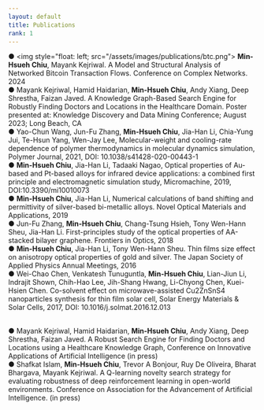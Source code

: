 ```yaml
---
layout: default
title: Publications
rank: 1
---
```

●	<img style="float: left; src="/assets/images/publications/btc.png">
**Min-Hsueh Chiu**, Mayank Kejriwal. A Model and Structural Analysis of Networked Bitcoin Transaction Flows. Conference on Complex Networks. 2024<br>
●	Mayank Kejriwal, Hamid Haidarian, **Min-Hsueh Chiu**, Andy Xiang, Deep Shrestha, Faizan Javed. A Knowledge Graph-Based Search Engine for Robustly Finding Doctors and Locations in the Healthcare Domain. Poster presented at: Knowledge Discovery and Data Mining Conference; August 2023; Long Beach, CA<br>
●	Yao-Chun Wang, Jun-Fu Zhang, **Min-Hsueh Chiu**, Jia-Han Li, Chia-Yung Jui, Te-Hsun Yang, Wen-Jay Lee, Molecular-weight and cooling-rate dependence of polymer thermodynamics in molecular dynamics simulation, Polymer Journal, 2021, DOI: 10.1038/s41428-020-00443-1<br>
●	**Min-Hsueh Chiu**, Jia-Han Li, Tadaaki Nagao, Optical properties of Au-based and Pt-based alloys for infrared device applications: a combined first principle and electromagnetic simulation study, Micromachine, 2019, DOI:10.3390/mi10010073<br>
●	**Min-Hsueh Chiu**, Jia-Han Li, Numerical calculations of band shifting and permittivity of silver-based bi-metallic alloys. Novel Optical Materials and Applications, 2019<br>
●	Jun-Fu Zhang, **Min-Hsueh Chiu**, Chang-Tsung Hsieh, Tony Wen-Hann Sheu, Jia-Han Li. First-principles study of the optical properties of AA-stacked bilayer graphene. Frontiers in Optics, 2018<br>
●	**Min-Hsueh Chiu**, Jia-Han Li, Tony Wen-Hann Sheu. Thin films size effect on anisotropy optical properties of gold and silver. The Japan Society of Applied Physics Annual Meetings, 2016<br>
●	Wei-Chao Chen, Venkatesh Tunuguntla, **Min-Hsueh Chiu**, Lian-Jiun Li, Indrajit Shown, Chih-Hao Lee, Jih-Shang Hwang, Li-Chyong Chen, Kuei-Hsien Chen. Co-solvent effect on microwave-assisted Cu2ZnSnS4 nanoparticles synthesis for thin film solar cell, Solar Energy Materials & Solar Cells, 2017, DOI: 10.1016/j.solmat.2016.12.013<br>
<br>

●	Mayank Kejriwal, Hamid Haidarian, **Min-Hsueh Chiu**, Andy Xiang, Deep Shrestha, Faizan Javed. A Robust Search Engine for Finding Doctors and Locations using a Healthcare Knowledge Graph, Conference on Innovative Applications of Artificial Intelligence (in press)<br>
●	Shafkat Islam, **Min-Hsueh Chiu**, Trevor A Bonjour, Ruy De Oliveira, Bharat Bhargava, Mayank Kejriwal. A Q-learning novelty search strategy for evaluating robustness of deep reinforcement learning in open-world environments. Conference on Association for the Advancement of Artificial Intelligence. (in press)